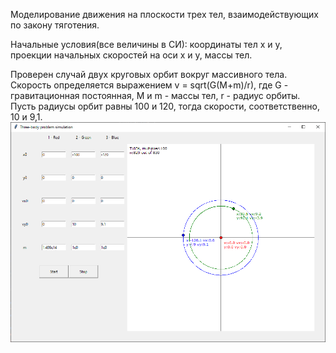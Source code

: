Моделирование движения на плоскости трех тел, взаимодействующих по закону тяготения.

Начальные условия(все величины в СИ): 
  координаты тел x и y, 
  проекции начальных скоростей на оси x и y,
  массы тел. 

Проверен случай двух круговых орбит вокруг массивного тела. Скорость определяется выражением
v = sqrt(G(M+m)/r),
где G - гравитационная постоянная, M и m - массы тел, r - радиус орбиты.
Пусть радиусы орбит равны 100 и 120, тогда скорости, соответственно, 10 и 9,1.
![Example](/0.png)
